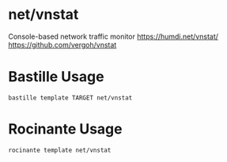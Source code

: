 # net/vnstat
Console-based network traffic monitor
https://humdi.net/vnstat/ https://github.com/vergoh/vnstat

# Bastille Usage
```shell
bastille template TARGET net/vnstat
```

# Rocinante Usage
```shell
rocinante template net/vnstat
```
